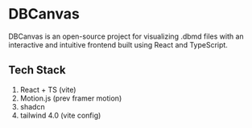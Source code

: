 # DBCanvas
DBCanvas is an open-source project for visualizing .dbmd files with an interactive and intuitive frontend built using React and TypeScript.

## Tech Stack
1. React + TS (vite)
2. Motion.js (prev framer motion)
3. shadcn
4. tailwind 4.0 (vite config)